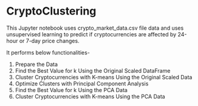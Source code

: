 # CryptoClustering

This Jupyter notebook uses crypto_market_data.csv file data and uses unsupervised learning to predict if cryptocurrencies are affected by 24-hour or 7-day price changes.

It performs below functionalities-

1. Prepare the Data
2. Find the Best Value for k Using the Original Scaled DataFrame
3. Cluster Cryptocurrencies with K-means Using the Original Scaled Data
4. Optimize Clusters with Principal Component Analysis
5. Find the Best Value for k Using the PCA Data
6. Cluster Cryptocurrencies with K-means Using the PCA Data